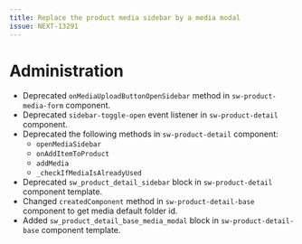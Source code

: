 ```yaml
---
title: Replace the product media sidebar by a media modal
issue: NEXT-13291
---
```

# Administration
* Deprecated `onMediaUploadButtonOpenSidebar` method in `sw-product-media-form` component.
* Deprecated `sidebar-toggle-open` event listener in `sw-product-detail` component.
* Deprecated the following methods in `sw-product-detail` component:
    * `openMediaSidebar`
    * `onAddItemToProduct`
    * `addMedia`
    * `_checkIfMediaIsAlreadyUsed`
* Deprecated `sw_product_detail_sidebar` block in `sw-product-detail` component template.
* Changed `createdComponent` method in `sw-product-detail-base` component to get media default folder id.
* Added `sw_product_detail_base_media_modal` block in `sw-product-detail-base` component template.
